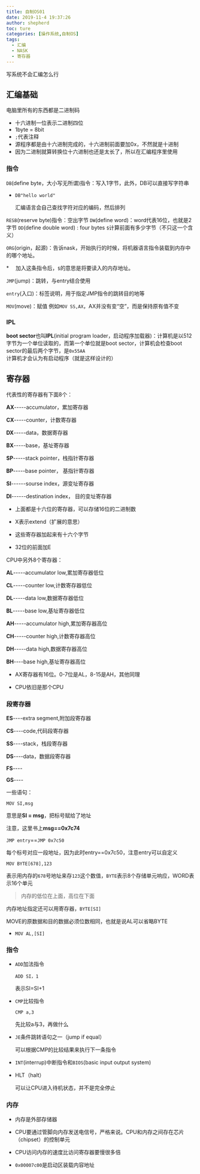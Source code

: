 ```yaml
---
title: 自制OS01
date: 2019-11-4 19:37:26
author: shepherd
toc: ture
categories: [操作系统,自制OS]
tags:
  - 汇编
  - NASK
  - 寄存器
---
```


 写系统不会汇编怎么行

<!-- more -->

## 汇编基础

电脑里所有的东西都是二进制码

- 十六进制一位表示二进制四位
- 1byte = 8bit
- `;`代表注释
- 源程序都是由十六进制完成的，十六进制前面要加0x，不然就是十进制
- 因为二进制就算转换位十六进制也还是太长了，所以在汇编程序里使用

### 指令

`DB`(define byte，大小写无所谓)指令：写入1字节，此外，DB可以直接写字符串

- `DB"hello world"`

  汇编语言会自己查找字符对应的编码，然后排列

`RESB`(reserve byte)指令：空出字节
`DW`(define word)：word代表16位，也就是2字节
`DD`(define double word) : four bytes
`$`计算前面有多少字节（不只这一个含义）

`ORG`(origin，起源)：告诉nask，开始执行的时候，将机器语言指令装载到内存中的哪个地址。

*　 加入这条指令后，`$`的意思是将要读入的内存地址。

`JMP`(jump)：跳转，与entry结合使用

`entry`(入口)：标签说明，用于指定JMP指令的跳转目的地等

`MOV`(move)：赋值
例如`MOV SS,AX`，AX并没有变“空”，而是保持原有值不变

### **IPL**

**boot sector**也叫**IPL**(initial program loader，启动程序加载器)：计算机是以512字节为一个单位读取的，而第一个单位就是boot sector，计算机会检查boot sector的最后两个字节，是`0x55AA`计算机才会认为有启动程序（就是这样设计的）

## 寄存器

代表性的寄存器有下面8个：

**AX**-----accumulator，累加寄存器

**CX**-----counter，计数寄存器

**DX**-----data，数据寄存器

**BX**-----base，基址寄存器

**SP**-----stack pointer，栈指针寄存器

**BP**-----base pointer， 基指针寄存器

**SI**------sourse index，源变址寄存器

**DI**------destination index， 目的变址寄存器

- 上面都是十六位的寄存器，可以存储16位的二进制数

- X表示extend（扩展的意思）

- 这些寄存器加起来有十六个字节

- 32位的前面加E

CPU中另外8个寄存器：

**AL**-----accumulator low,累加寄存器低位

**CL**-----counter low,计数寄存器低位

**DL**-----data low,数据寄存器低位

**BL**-----base low,基址寄存器低位

**AH**-----accumulator high,累加寄存器高位

**CH**-----counter high,计数寄存器高位

**DH**-----data high,数据寄存器高位

**BH**----base high,基址寄存器高位

- AX寄存器有16位。0-7位是AL，8-15是AH，其他同理

- CPU依旧是那个CPU

### 段寄存器

**ES**----extra segment,附加段寄存器

**CS**----code,代码段寄存器

**SS**----stack，栈段寄存器

**DS**----data，数据段寄存器

**FS**----

**GS**----

一些语句：

`MOV SI,msg`

意思是**SI = msg**，把标号赋给了地址

注意，这里书上**msg==0x7c74**

`JMP entry`==`JMP 0x7c50`

每个标号对应一段地址，因为此时entry==0x7c50，注意entry可以自定义

`MOV BYTE[678],123`

表示用内存的`678`号地址来存`123`这个数值，`BYTE`表示8个存储单元响应，WORD表示16个单元

> 内存的低位在上面，高位在下面
>

内存地址指定还可以用寄存器，`BYTE[SI]`

MOVE的原数据和目的数据必须位数相同，也就是说AL可以省略BYTE

- `MOV AL,[SI]`

### 指令

- `ADD`加法指令

  `ADD SI，1`

  表示SI=SI+1

- `CMP`比较指令

  `CMP a,3`	

  先比较a与3，再做什么

- `JE`条件跳转语句之一（jump if equal）

  可以根据CMP的比较结果来执行下一条指令
- `INT`(interrup)中断指令和`BIOS`(basic input output system)

- HLT（halt）

  可以让CPU进入待机状态，并不是完全停止

### 内存

- 内存是外部存储器

- CPU要通过管脚向内存发送电信号，严格来说。CPU和内存之间存在芯片（chipset）的控制单元

- CPU访问内存的速度比访问寄存器要慢很多倍

- `0x00007c00`是启动区装载内容地址
